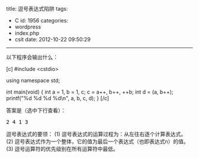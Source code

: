 title: 逗号表达式陷阱
tags:
  - C
id: 1956
categories:
  - wordpress
  - index.php
  - csit
date: 2012-10-22 09:50:29
---

以下程序会输出什么：

[c]
#include &lt;cstdio&gt;

using namespace std;

int main(void)
{
    int a = 1, b = 1, c;
    c = a++, b++, ++b;
    int d = (a, b++);
    printf(&quot;%d %d %d %d\n&quot;, a, b, c, d);
}
[/c]

答案是（选中下行查看）：
<pre><span style="color: #000000;">2 4 1 3</span></pre>
逗号表达式的要领：
(1) 逗号表达式的运算过程为：从左往右逐个计算表达式。
(2) 逗号表达式作为一个整体，它的值为最后一个表达式（也即表达式n）的值。
(3) 逗号运算符的优先级别在所有运算符中最低。